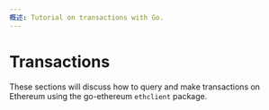 ```yaml
---
概述: Tutorial on transactions with Go.
---
```


# Transactions

These sections will discuss how to query and make transactions on Ethereum using the go-ethereum `ethclient` package.
